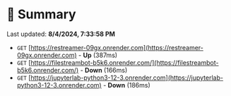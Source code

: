 # 📖 Summary
Last updated: **8/4/2024, 7:33:58 PM**

- `GET` [https://restreamer-09gx.onrender.com](https://restreamer-09gx.onrender.com) - **Up** (387ms)
- `GET` [https://filestreambot-b5k6.onrender.com/](https://filestreambot-b5k6.onrender.com/) - **Down** (166ms)
- `GET` [https://jupyterlab-python3-12-3.onrender.com](https://jupyterlab-python3-12-3.onrender.com) - **Down** (186ms)
